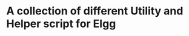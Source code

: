 A collection of different Utility and Helper script for Elgg
============================================================
